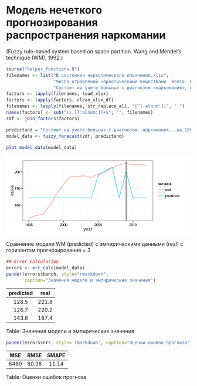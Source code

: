 # Модель нечеткого прогнозирования распространения наркомании
(Fuzzy rule-based system based on space partition. 
Wang and Mendel’s technique (WM), 1992.)



```r
source("helper_functions.R")
filenames <- list("В состоянии наркотического опьянения.xlsx", 
                  "Число отравлений наркотическими веществами  Всего  Все население от 0 до 99 лет  всего.xlsx", 
                  "Состоит на учете больных с диагнозом «наркомания», на 100 тыс. населения.xlsx")
factors <- lapply(filenames, load_xlsx)
factors <- lapply(factors, clean_xlsx_df)
filenames <- lapply(filenames, str_replace_all, "[^[:alnum:]]", ".")
names(factors) <- sub("\\.[[:alnum:]]+$", "", filenames)
zdf <- join_factors(factors)
```


```r
predictand = "Состоит.на.учете.больных.с.диагнозом..наркомания...на.100.тыс..населения"
model_data <- fuzzy_forecast(zdf, predictand)
```

```r
plot_model_data(model_data)
```

![plot of chunk cmp](figure/cmp.png) 

Сравнение модели WM (predicted) с эмпирическими данными (real) с горизонтом прогнозирования = 3

```r
## Error calculation
errors <- err_calc(model_data)
pander(errors$bench, style="rmarkdown", 
       caption="Значения модели и эмпирические значения")
```



|  predicted  |  real  |
|:-----------:|:------:|
|    128.5    | 221.8  |
|    126.7    | 220.2  |
|    143.6    | 187.4  |

Table: Значения модели и эмпирические значения

```r
pander(errors$err, style='rmarkdown', caption="Оценки ошибок прогноза")
```



|  MSE  |  RMSE  |  SMAPE  |
|:-----:|:------:|:-------:|
| 6460  | 80.38  |  11.14  |

Table: Оценки ошибок прогноза
